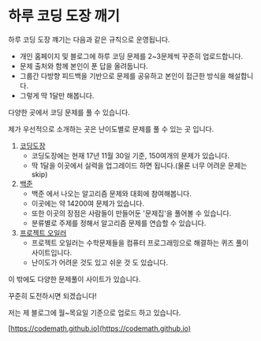 # 하루 코딩 도장 깨기

하루 코딩 도장 꺠기는 다음과 같은 규칙으로 운영됩니다.



* 개인 홈페이지 및 블로그에 하루 코딩 문제를 2~3문제씩 꾸준히 업로드합니다.
* 문제 출처와 함께 본인이 푼 답을 올려둡니다. 
* 그룹간 다방향 피드백을 기반으로 문제를 공유하고 본인이 접근한 방식을 해설합니다.
* 그렇게 딱 1달만 해봅니다.



다양한 곳에서 코딩 문제를 풀 수 있습니다.

제가 우선적으로 소개하는 곳은 난이도별로 문제를 풀 수 있는 곳 입니다.

1. [코딩도장](http://codingdojang.com)
   * 코딩도장에는 현재 17년 11월 30일 기준, 150여개의 문제가 있습니다.
   * 딱 1달을 이곳에서 실력을 업그레이드 하면 됩니다.\(물론 너무 어려운 문제는 skip\)
2. [백준](https://www.acmicpc.net)
   * 백준 에서 나오는 알고리즘 문제와 대회에 참여해봅니다.
   * 이곳에는 약 14200여 문제가 있습니다.
   * 또한 이곳의 장점은 사람들이 만들어둔 '문제집'을 풀어볼 수 있습니다.
   * 분류별로 주제를 정해서 알고리즘 문제를 연습할 수 있습니다.
3. [프로젝트 오일러](http://euler.synap.co.kr)
   * 프로젝트 오일러는 수학문제들을 컴퓨터 프로그래밍으로 해결하는 퀴즈 풀이 사이트입니다.
   * 난이도가 어려운 것도 있고 쉬운 것 도 있습니다.



이 밖에도 다양한 문제풀이 사이트가 있습니다.

꾸준히 도전하시면 되겠습니다!



저는 제 블로그에 월~목요일 기준으로 업로드 하고 있습니다.

[https://codemath.github.io](https://codemath.github.io)



